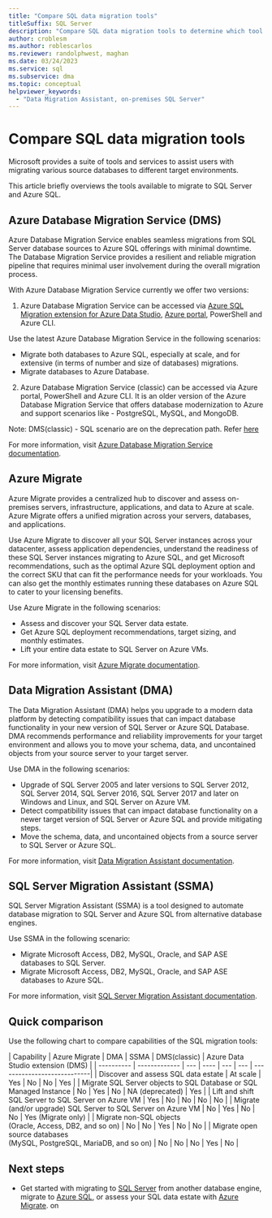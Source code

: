 ```yaml
---
title: "Compare SQL data migration tools"
titleSuffix: SQL Server
description: "Compare SQL data migration tools to determine which tool best suits your business needs, such as Data Migration Assistant (DMA), Azure Migrate, Azure Database Migration Service, SQL Server Migration Assistant (SSMA), Database Experimentation Assistant (DEA). "
author: croblesm
ms.author: roblescarlos
ms.reviewer: randolphwest, maghan
ms.date: 03/24/2023
ms.service: sql
ms.subservice: dma
ms.topic: conceptual
helpviewer_keywords:
  - "Data Migration Assistant, on-premises SQL Server"
---
```


# Compare SQL data migration tools

Microsoft provides a suite of tools and services to assist users with migrating various source databases to different target environments.

This article briefly overviews the tools available to migrate to SQL Server and Azure SQL.

## Azure Database Migration Service (DMS)

Azure Database Migration Service enables seamless migrations from SQL Server database sources to Azure SQL offerings with minimal downtime. The Database Migration Service provides a resilient and reliable migration pipeline that requires minimal user involvement during the overall migration process.

With Azure Database Migration Service currently we offer two versions:

1. Azure Database Migration Service can be accessed via [Azure SQL Migration extension for Azure Data Studio](https://learn.microsoft.com/azure/dms/migration-using-azure-data-studio), [Azure portal](https://portal.azure.com/#create/Microsoft.AzureDMS), PowerShell and Azure CLI.

  Use the latest Azure Database Migration Service in the following scenarios:

- Migrate both databases to Azure SQL, especially at scale, and for extensive (in terms of number and size of databases) migrations.
- Migrate databases to Azure Database.

2. Azure Database Migration Service (classic) can be accessed via Azure portal, PowerShell and Azure CLI. It is an older version of the Azure Database Migration Service that offers database modernization to Azure and support scenarios like - PostgreSQL, MySQL, and MongoDB.

Note: DMS(classic) - SQL scenario are on the deprecation path. Refer [here](https://azure.microsoft.com/updates?id=retirement-azure-database-migration-service-classic-sql-server-scenarios-deprecation)


For more information, visit [Azure Database Migration Service documentation](/azure/dms/).

## Azure Migrate

Azure Migrate provides a centralized hub to discover and assess on-premises servers, infrastructure, applications, and data to Azure at scale. Azure Migrate offers a unified migration across your servers, databases, and applications.

Use Azure Migrate to discover all your SQL Server instances across your datacenter, assess application dependencies, understand the readiness of these SQL Server instances migrating to Azure SQL, and get Microsoft recommendations, such as the optimal Azure SQL deployment option and the correct SKU that can fit the performance needs for your workloads. You can also get the monthly estimates running these databases on Azure SQL to cater to your licensing benefits.

Use Azure Migrate in the following scenarios:

- Assess and discover your SQL Server data estate.
- Get Azure SQL deployment recommendations, target sizing, and monthly estimates.
- Lift your entire data estate to SQL Server on Azure VMs.

For more information, visit [Azure Migrate documentation](/azure/migrate/).


## Data Migration Assistant (DMA)

The Data Migration Assistant (DMA) helps you upgrade to a modern data platform by detecting compatibility issues that can impact database functionality in your new version of SQL Server or Azure SQL Database. DMA recommends performance and reliability improvements for your target environment and allows you to move your schema, data, and uncontained objects from your source server to your target server.

Use DMA in the following scenarios:

- Upgrade of SQL Server 2005 and later versions to SQL Server 2012, SQL Server 2014, SQL Server 2016, SQL Server 2017 and later on Windows and Linux, and SQL Server on Azure VM.
- Detect compatibility issues that can impact database functionality on a newer target version of SQL Server or Azure SQL and provide mitigating steps.
- Move the schema, data, and uncontained objects from a source server to SQL Server or Azure SQL.

For more information, visit [Data Migration Assistant documentation](../../dma/dma-overview.md).

## SQL Server Migration Assistant (SSMA)

SQL Server Migration Assistant (SSMA) is a tool designed to automate database migration to SQL Server and Azure SQL from alternative database engines.

Use SSMA in the following scenario:

- Migrate Microsoft Access, DB2, MySQL, Oracle, and SAP ASE databases to SQL Server.
- Migrate Microsoft Access, DB2, MySQL, Oracle, and SAP ASE databases to Azure SQL.

For more information, visit [SQL Server Migration Assistant documentation](../../ssma/sql-server-migration-assistant.md).

## Quick comparison

Use the following chart to compare capabilities of the SQL migration tools:

| Capability | Azure Migrate | DMA | SSMA | DMS(classic) | Azure Data Studio extension (DMS) |
| ---------- | ------------- | --- | ---- | --- | --- | ----------------------------|
| Discover and assess SQL data estate | At scale | Yes | No | No | Yes |
| Migrate SQL Server objects to SQL Database or SQL Managed Instance | No | Yes | No | NA (deprecated) | Yes |
| Lift and shift SQL Server to SQL Server on Azure VM | Yes | No | No | No | No |
| Migrate (and/or upgrade) SQL Server to SQL Server on Azure VM | No | Yes | No | No | Yes (Migrate only) |
| Migrate non-SQL objects<br />(Oracle, Access, DB2, and so on) | No | No | Yes | No | No |
| Migrate open source databases<br />(MySQL, PostgreSQL, MariaDB, and so on) | No | No | No | Yes | No |

## Next steps

- Get started with migrating to [SQL Server](../../ssma/sql-server-migration-assistant.md) from another database engine, migrate to [Azure SQL](/azure/azure-sql/migration-guides/), or assess your SQL data estate with [Azure Migrate](/azure/migrate/how-to-create-azure-sql-assessment).
on
